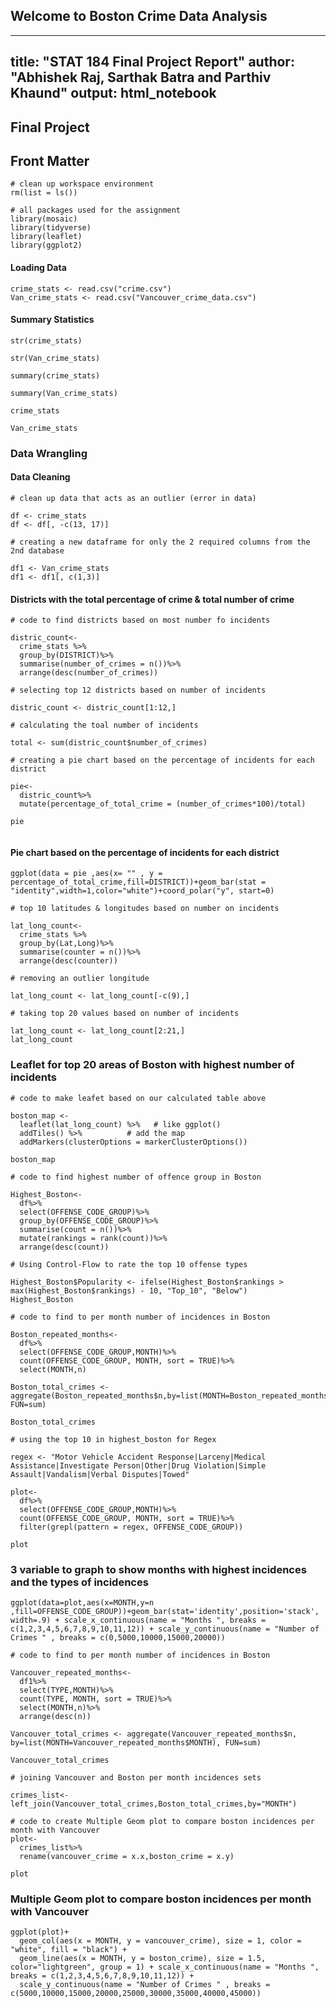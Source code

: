 ## Welcome to Boston Crime Data Analysis

---
title: "STAT 184 Final Project Report" 
author: "Abhishek Raj, Sarthak Batra and Parthiv Khaund"
output: html_notebook
---

## Final Project 


## Front Matter
```{r}
# clean up workspace environment
rm(list = ls())

# all packages used for the assignment
library(mosaic)
library(tidyverse)
library(leaflet)
library(ggplot2)
```


#### Loading Data

```{r}
crime_stats <- read.csv("crime.csv")
Van_crime_stats <- read.csv("Vancouver_crime_data.csv")
```


#### Summary Statistics
```{r}
str(crime_stats)
```
```{r}
str(Van_crime_stats)
```
```{r}
summary(crime_stats)
```
```{r}
summary(Van_crime_stats)
```
```{r}
crime_stats
```
```{r}
Van_crime_stats
```
### Data Wrangling

#### Data Cleaning

```{r}
# clean up data that acts as an outlier (error in data)

df <- crime_stats
df <- df[, -c(13, 17)] 
```

```{r}
# creating a new dataframe for only the 2 required columns from the 2nd database 

df1 <- Van_crime_stats
df1 <- df1[, c(1,3)] 
```

#### Districts with the total percentage of crime & total number of crime 

```{r}
# code to find districts based on most number fo incidents 

distric_count<-
  crime_stats %>%
  group_by(DISTRICT)%>%
  summarise(number_of_crimes = n())%>%
  arrange(desc(number_of_crimes))

# selecting top 12 districts based on number of incidents 

distric_count <- distric_count[1:12,]

# calculating the toal number of incidents 

total <- sum(distric_count$number_of_crimes)

# creating a pie chart based on the percentage of incidents for each district  

pie<-
  distric_count%>%
  mutate(percentage_of_total_crime = (number_of_crimes*100)/total)

pie
  
```

#### Pie chart based on the percentage of incidents for each district 

```{r}
ggplot(data = pie ,aes(x= "" , y = percentage_of_total_crime,fill=DISTRICT))+geom_bar(stat = "identity",width=1,color="white")+coord_polar("y", start=0)
```

```{r}
# top 10 latitudes & longitudes based on number on incidents 

lat_long_count<-
  crime_stats %>%
  group_by(Lat,Long)%>%
  summarise(counter = n())%>%
  arrange(desc(counter))

# removing an outlier longitude 

lat_long_count <- lat_long_count[-c(9),] 

# taking top 20 values based on number of incidents 

lat_long_count <- lat_long_count[2:21,]
lat_long_count
```
### Leaflet for top 20 areas of Boston with highest number of incidents 

```{r}
# code to make leafet based on our calculated table above 

boston_map <-
  leaflet(lat_long_count) %>%   # like ggplot()
  addTiles() %>%          # add the map
  addMarkers(clusterOptions = markerClusterOptions())

boston_map
```


```{r}
# code to find highest number of offence group in Boston 

Highest_Boston<-
  df%>%
  select(OFFENSE_CODE_GROUP)%>%
  group_by(OFFENSE_CODE_GROUP)%>%
  summarise(count = n())%>%
  mutate(rankings = rank(count))%>%
  arrange(desc(count))

# Using Control-Flow to rate the top 10 offense types

Highest_Boston$Popularity <- ifelse(Highest_Boston$rankings > max(Highest_Boston$rankings) - 10, "Top_10", "Below")
Highest_Boston
```


```{r}
# code to find to per month number of incidences in Boston

Boston_repeated_months<-
  df%>%
  select(OFFENSE_CODE_GROUP,MONTH)%>%
  count(OFFENSE_CODE_GROUP, MONTH, sort = TRUE)%>%
  select(MONTH,n)

Boston_total_crimes <- aggregate(Boston_repeated_months$n,by=list(MONTH=Boston_repeated_months$MONTH), FUN=sum)

Boston_total_crimes
```

```{r}
# using the top 10 in highest_boston for Regex

regex <- "Motor Vehicle Accident Response|Larceny|Medical Assistance|Investigate Person|Other|Drug Violation|Simple Assault|Vandalism|Verbal Disputes|Towed"

plot<-
  df%>%
  select(OFFENSE_CODE_GROUP,MONTH)%>%
  count(OFFENSE_CODE_GROUP, MONTH, sort = TRUE)%>%
  filter(grepl(pattern = regex, OFFENSE_CODE_GROUP))

plot
```

### 3 variable to graph to show months with highest incidences and the types of incidences 

```{r}
ggplot(data=plot,aes(x=MONTH,y=n ,fill=OFFENSE_CODE_GROUP))+geom_bar(stat='identity',position='stack', width=.9) + scale_x_continuous(name = "Months ", breaks = c(1,2,3,4,5,6,7,8,9,10,11,12)) + scale_y_continuous(name = "Number of Crimes " , breaks = c(0,5000,10000,15000,20000))

```

```{r}
# code to find to per month number of incidences in Boston

Vancouver_repeated_months<-
  df1%>%
  select(TYPE,MONTH)%>%
  count(TYPE, MONTH, sort = TRUE)%>%
  select(MONTH,n)%>%
  arrange(desc(n))

Vancouver_total_crimes <- aggregate(Vancouver_repeated_months$n, by=list(MONTH=Vancouver_repeated_months$MONTH), FUN=sum)

Vancouver_total_crimes
```

```{r}
# joining Vancouver and Boston per month incidences sets 

crimes_list<-left_join(Vancouver_total_crimes,Boston_total_crimes,by="MONTH")
```

```{r}
# code to create Multiple Geom plot to compare boston incidences per month with Vancouver 
plot<-
  crimes_list%>%
  rename(vancouver_crime = x.x,boston_crime = x.y)

plot
```

### Multiple Geom plot to compare boston incidences per month with Vancouver 

```{r}
ggplot(plot)+
  geom_col(aes(x = MONTH, y = vancouver_crime), size = 1, color = "white", fill = "black") +
  geom_line(aes(x = MONTH, y = boston_crime), size = 1.5, color="lightgreen", group = 1) + scale_x_continuous(name = "Months ", breaks = c(1,2,3,4,5,6,7,8,9,10,11,12)) +
  scale_y_continuous(name = "Number of Crimes " , breaks = c(5000,10000,15000,20000,25000,30000,35000,40000,45000))
```




